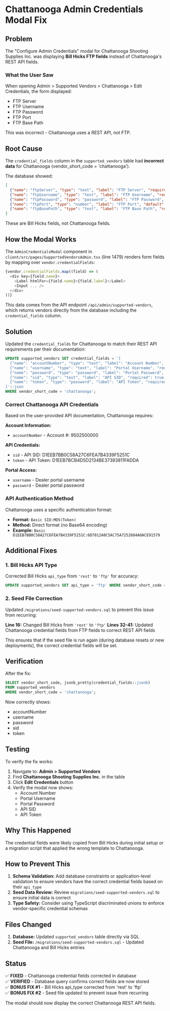 # Chattanooga Admin Credentials Modal Fix

## Problem
The "Configure Admin Credentials" modal for Chattanooga Shooting Supplies Inc. was displaying **Bill Hicks FTP fields** instead of Chattanooga's REST API fields.

### What the User Saw
When opening Admin > Supported Vendors > Chattanooga > Edit Credentials, the form displayed:
- FTP Server
- FTP Username  
- FTP Password
- FTP Port
- FTP Base Path

This was incorrect - Chattanooga uses a REST API, not FTP.

## Root Cause
The `credential_fields` column in the `supported_vendors` table had **incorrect data** for Chattanooga (vendor_short_code = 'chattanooga'). 

The database showed:
```json
[
  {"name": "ftpServer", "type": "text", "label": "FTP Server", "required": true},
  {"name": "ftpUsername", "type": "text", "label": "FTP Username", "required": true},
  {"name": "ftpPassword", "type": "password", "label": "FTP Password", "required": true},
  {"name": "ftpPort", "type": "number", "label": "FTP Port", "default": "21", "required": false},
  {"name": "ftpBasePath", "type": "text", "label": "FTP Base Path", "required": false}
]
```

These are Bill Hicks fields, not Chattanooga fields.

## How the Modal Works
The `AdminCredentialsModal` component in `client/src/pages/SupportedVendorsAdmin.tsx` (line 1479) renders form fields by mapping over `vendor.credentialFields`:

```typescript
{vendor.credentialFields.map((field) => (
  <div key={field.name}>
    <Label htmlFor={field.name}>{field.label}</Label>
    <Input ... />
  </div>
))}
```

This data comes from the API endpoint `/api/admin/supported-vendors`, which returns vendors directly from the database including the `credential_fields` column.

## Solution
Updated the `credential_fields` for Chattanooga to match their REST API requirements per their documentation:

```sql
UPDATE supported_vendors SET credential_fields = '[
  {"name": "accountNumber", "type": "text", "label": "Account Number", "required": true, "placeholder": "Your Chattanooga account number", "description": "Your Chattanooga Shooting Supplies account number"},
  {"name": "username", "type": "text", "label": "Portal Username", "required": true, "placeholder": "Your dealer portal username", "description": "Your Chattanooga dealer portal username"},
  {"name": "password", "type": "password", "label": "Portal Password", "required": true, "placeholder": "Your dealer portal password", "description": "Your Chattanooga dealer portal password"},
  {"name": "sid", "type": "text", "label": "API SID", "required": true, "placeholder": "D1EEB7BB0C58A27C6FEA7B4339F5251C", "description": "Your Chattanooga API SID for authentication"},
  {"name": "token", "type": "password", "label": "API Token", "required": true, "placeholder": "D1EEB7BCB4D5D2134BE37393811FADDA", "description": "Your Chattanooga API Token for authentication"}
]'::json 
WHERE vendor_short_code = 'chattanooga';
```

### Correct Chattanooga API Credentials
Based on the user-provided API documentation, Chattanooga requires:

**Account Information:**
- `accountNumber` - Account #: 9502500000

**API Credentials:**
- `sid` - API SID: D1EEB7BB0C58A27C6FEA7B4339F5251C
- `token` - API Token: D1EEB7BCB4D5D2134BE37393811FADDA

**Portal Access:**
- `username` - Dealer portal username
- `password` - Dealer portal password

### API Authentication Method
Chattanooga uses a specific authentication format:
- **Format:** `Basic SID:MD5(Token)`
- **Method:** Direct format (no Base64 encoding)
- **Example:** `Basic D1EEB7BB0C58A27C6FEA7B4339F5251C:6D7012A0C5AC75A7252684A0ACE91579`

## Additional Fixes

### 1. Bill Hicks API Type
Corrected Bill Hicks `api_type` from `'rest'` to `'ftp'` for accuracy:

```sql
UPDATE supported_vendors SET api_type = 'ftp' WHERE vendor_short_code = 'bill-hicks';
```

### 2. Seed File Correction
Updated `/migrations/seed-supported-vendors.sql` to prevent this issue from recurring:

**Line 16:** Changed Bill Hicks from `'rest'` to `'ftp'`
**Lines 32-41:** Updated Chattanooga credential fields from FTP fields to correct REST API fields

This ensures that if the seed file is run again (during database resets or new deployments), the correct credential fields will be set.

## Verification
After the fix:
```sql
SELECT vendor_short_code, jsonb_pretty(credential_fields::jsonb) 
FROM supported_vendors 
WHERE vendor_short_code = 'chattanooga';
```

Now correctly shows:
- accountNumber
- username  
- password
- sid
- token

## Testing
To verify the fix works:

1. Navigate to: **Admin > Supported Vendors**
2. Find **Chattanooga Shooting Supplies Inc.** in the table
3. Click **Edit Credentials** button
4. Verify the modal now shows:
   - Account Number
   - Portal Username
   - Portal Password
   - API SID
   - API Token

## Why This Happened
The credential fields were likely copied from Bill Hicks during initial setup or a migration script that applied the wrong template to Chattanooga.

## How to Prevent This
1. **Schema Validation:** Add database constraints or application-level validation to ensure vendors have the correct credential fields based on their `api_type`
2. **Seed Data Review:** Review `migrations/seed-supported-vendors.sql` to ensure initial data is correct
3. **Type Safety:** Consider using TypeScript discriminated unions to enforce vendor-specific credential schemas

## Files Changed
1. **Database:** Updated `supported_vendors` table directly via SQL
2. **Seed File:** `/migrations/seed-supported-vendors.sql` - Updated Chattanooga and Bill Hicks entries

## Status
✅ **FIXED** - Chattanooga credential fields corrected in database  
✅ **VERIFIED** - Database query confirms correct fields are now stored  
✅ **BONUS FIX #1** - Bill Hicks api_type corrected from 'rest' to 'ftp'  
✅ **BONUS FIX #2** - Seed file updated to prevent issue from recurring  

The modal should now display the correct Chattanooga REST API fields.

